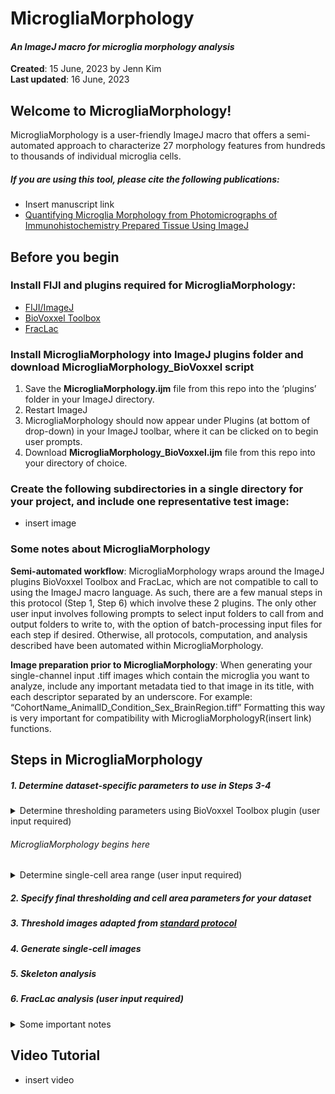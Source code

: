 MicrogliaMorphology
================

#### *An ImageJ macro for microglia morphology analysis*

**Created**: 15 June, 2023 by Jenn Kim  
**Last updated**: 16 June, 2023

## Welcome to MicrogliaMorphology!

MicrogliaMorphology is a user-friendly ImageJ macro that offers a
semi-automated approach to characterize 27 morphology features from
hundreds to thousands of individual microglia cells.

##### If you are using this tool, please cite the following publications:

-   Insert manuscript link
-   [Quantifying Microglia Morphology from Photomicrographs of
    Immunohistochemistry Prepared Tissue Using
    ImageJ](https://www.jove.com/t/57648/quantifying-microglia-morphology-from-photomicrographs)

## Before you begin

### Install FIJI and plugins required for MicrogliaMorphology:

-   [FIJI/ImageJ](https://imagej.net/software/fiji/?Downloads)
-   [BioVoxxel Toolbox](https://imagej.net/plugins/biovoxxel-toolbox)
-   [FracLac](https://imagej.nih.gov/ij/plugins/fraclac/FLHelp/Installation.htm)

### Install MicrogliaMorphology into ImageJ plugins folder and download MicrogliaMorphology_BioVoxxel script

1.  Save the **MicrogliaMorphology.ijm** file from this repo into the
    ‘plugins’ folder in your ImageJ directory.
2.  Restart ImageJ
3.  MicrogliaMorphology should now appear under Plugins (at bottom of
    drop-down) in your ImageJ toolbar, where it can be clicked on to
    begin user prompts.
4.  Download **MicrogliaMorphology_BioVoxxel.ijm** file from this repo
    into your directory of choice.

### Create the following subdirectories in a single directory for your project, and include one representative test image:

-   insert image

### Some notes about MicrogliaMorphology

**Semi-automated workflow**: MicrogliaMorphology wraps around the ImageJ
plugins BioVoxxel Toolbox and FracLac, which are not compatible to call
to using the ImageJ macro language. As such, there are a few manual
steps in this protocol (Step 1, Step 6) which involve these 2 plugins.
The only other user input involves following prompts to select input
folders to call from and output folders to write to, with the option of
batch-processing input files for each step if desired. Otherwise, all
protocols, computation, and analysis described have been automated
within MicrogliaMorphology.

**Image preparation prior to MicrogliaMorphology**: When generating your
single-channel input .tiff images which contain the microglia you want
to analyze, include any important metadata tied to that image in its
title, with each descriptor separated by an underscore. For example:
“CohortName_AnimalID_Condition_Sex_BrainRegion.tiff” Formatting this way
is very important for compatibility with MicrogliaMorphologyR(insert
link) functions.

## Steps in MicrogliaMorphology

##### 1. Determine dataset-specific parameters to use in Steps 3-4

<details>
<summary>
Determine thresholding parameters using BioVoxxel Toolbox plugin (user
input required)
</summary>

1.  Run MicrogliaMorphology_BioVoxxel script: *Plugins > Macros > Run*
2.  Use **ThresholdCheck** feature within BioVoxxel Toolbox plugin to
    interactively determine the best thresholding parameters for your
    dataset. ![](./images/BioVoxxel_ThresholdCheck.png)
    -   Click/specify the following options in the pop-up box. A radius
        of 100 will typically work well for auto local thresholding
        microglia images, but you may need to run the ThresholdCheck a
        few times using different radius values to optimize the
        parameters to best capture fully connected, single microglia in
        your thresholded images. When ‘Quantification (relative)’ option
        is selected, the plugin will give you a recommended thresholding
        method at the end of the results file - this is a good starting
        point, but you should visually verify by looking through ALL of
        the threshold methods to determine which is best for your
        dataset: capturing as many branches as possible that are
        connected to cell bodies, while minimizing overlap between
        cells. You can read more about the ThresholdCheck feature on the
        [BioVoxxel
        website](https://imagej.net/plugins/biovoxxel-toolbox#threshold-check)
        and about [auto
        thresholding](https://imagej.net/plugins/auto-threshold)
        vs. [auto local
        thresholding](https://imagej.net/plugins/auto-local-threshold).
        **Make sure to note the final thresholding parameters you
        choose**. ![](./images/ThresholdCheck_options.png)
        </details>

        ###### *MicrogliaMorphology begins here*

        <details>
        <summary>
        Determine single-cell area range (user input required)
        </summary>
        In this step, you are determining the cutoff ranges (min and
        max) for what is considered a single microglia cell. Use the
        following guidelines when picking representative cells on both
        extremes:

-   **When selecting particles that are too small to be considered
    single cells:** select particles that you would consider *almost* as
    big as a single-cell, but not a single cell. **When selecting
    particles that are too big to be considered single cells:** select
    particles that you would consider as 2 obviously overlapping cells.
    </details>

    ##### 2. Specify final thresholding and cell area parameters for your dataset

    ##### 3. Threshold images adapted from [standard protocol](https://www.jove.com/t/57648/quantifying-microglia-morphology-from-photomicrographs)

    ##### 4. Generate single-cell images

    ##### 5. Skeleton analysis

    ##### 6. FracLac analysis (user input required)

    <details>
    <summary>
    Some important notes
    </summary>

    1.  Run FracLac plugin: *Plugins > Fractal Analysis > FracLac*
    2.  Select **BC** (box counting) in Fraclac GUI and select the
        following options (adapted from [Young et al.,
        2018](https://www.jove.com/t/57648/quantifying-microglia-morphology-from-photomicrographs),
        Section 5.5). **Make sure to select ‘lock black background’.**
        ![](./images/FracLac_options.png)
    3.  Select **Batch** in Fraclac GUI and follow prompts. Load in
        files from the directory you wrote your single-cell images to in
        Step 4.

    </details>

## Video Tutorial

-   insert video
